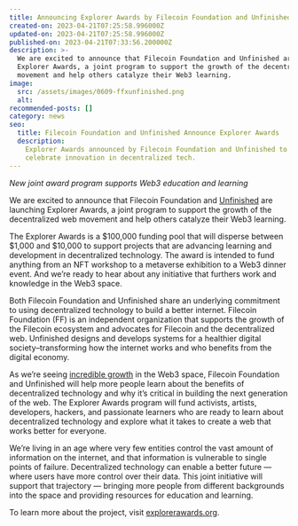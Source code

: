 ```yaml
---
title: Announcing Explorer Awards by Filecoin Foundation and Unfinished
created-on: 2023-04-21T07:25:58.996000Z
updated-on: 2023-04-21T07:25:58.996000Z
published-on: 2023-04-21T07:33:56.200000Z
description: >-
  We are excited to announce that Filecoin Foundation and Unfinished are launching
  Explorer Awards, a joint program to support the growth of the decentralized web
  movement and help others catalyze their Web3 learning.
image:
  src: /assets/images/0609-ffxunfinished.png
  alt:
recommended-posts: []
category: news
seo:
  title: Filecoin Foundation and Unfinished Announce Explorer Awards
  description:
    Explorer Awards announced by Filecoin Foundation and Unfinished to
    celebrate innovation in decentralized tech.
---
```


_New joint award program supports Web3 education and learning_

We are excited to announce that Filecoin Foundation and [Unfinished](https://unfinished.com/) are launching Explorer Awards, a joint program to support the growth of the decentralized web movement and help others catalyze their Web3 learning.

The Explorer Awards is a $100,000 funding pool that will disperse between $1,000 and $10,000 to support projects that are advancing learning and development in decentralized technology. The award is intended to fund anything from an NFT workshop to a metaverse exhibition to a Web3 dinner event. And we’re ready to hear about any initiative that furthers work and knowledge in the Web3 space.

Both Filecoin Foundation and Unfinished share an underlying commitment to using decentralized technology to build a better internet. Filecoin Foundation (FF) is an independent organization that supports the growth of the Filecoin ecosystem and advocates for Filecoin and the decentralized web. Unfinished designs and develops systems for a healthier digital society–transforming how the internet works and who benefits from the digital economy.

As we’re seeing [incredible growth](https://medium.com/electric-capital/electric-capital-developer-report-2021-f37874efea6d) in the Web3 space, Filecoin Foundation and Unfinished will help more people learn about the benefits of decentralized technology and why it’s critical in building the next generation of the web. The Explorer Awards program will fund activists, artists, developers, hackers, and passionate learners who are ready to learn about decentralized technology and explore what it takes to create a web that works better for everyone.

We’re living in an age where very few entities control the vast amount of information on the internet, and that information is vulnerable to single points of failure. Decentralized technology can enable a better future — where users have more control over their data. This joint initiative will support that trajectory — bringing more people from different backgrounds into the space and providing resources for education and learning.

To learn more about the project, visit [explorerawards.org](https://explorerawards.org/).
